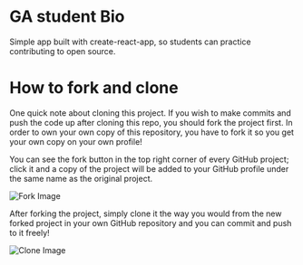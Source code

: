 # GA student Bio

Simple app built with create-react-app, so students can practice contributing to open source. 


# How to fork and clone

One quick note about cloning this project. If you wish to make commits and push the code up after cloning this repo, you should fork the project first. In order to own your own copy of this repository, you have to fork it so you get your own copy on your own profile!

You can see the fork button in the top right corner of every GitHub project; click it and a copy of the project will be added to your GitHub profile under the same name as the original project.


![Fork Image](https://res.cloudinary.com/duprwuo4j/image/upload/v1599711048/image_a06fzz.png)



After forking the project, simply clone it the way you would from the new forked project in your own GitHub repository and you can commit and push to it freely!

![Clone Image](https://res.cloudinary.com/duprwuo4j/image/upload/v1599711175/clone_sdhjsk.png)



